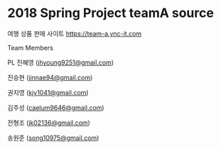# 2018 Spring Project teamA source

여행 상품 판매 사이트 https://team-a.ync-it.com

Team Members

PL 진혜영 (jhyoung9251@gmail.com)

진승현 (jinnae94@gmail.com)

권지영 (kjy1041@gmail.com)

김주성 (caelum9646@gmail.com)

전형조 (jk02136@gmail.com)

송원준 (song10975@gmail.com)
